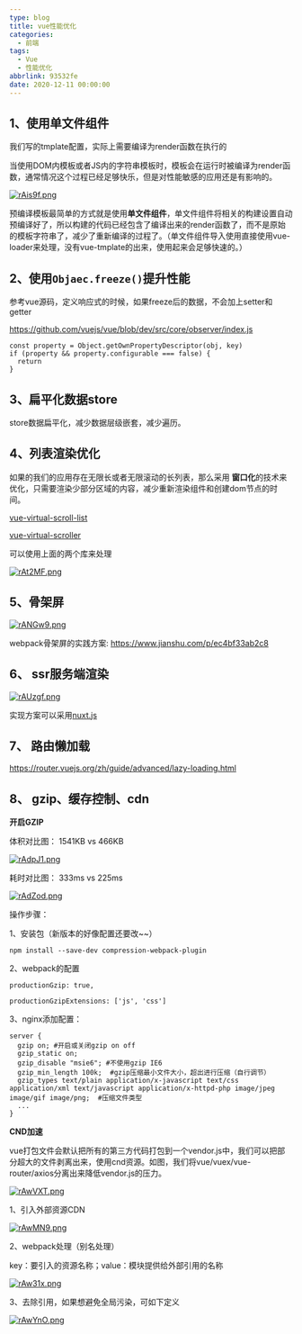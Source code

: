 ```yaml
---
type: blog
title: vue性能优化
categories:
  - 前端
tags:
  - Vue
  - 性能优化
abbrlink: 93532fe
date: 2020-12-11 00:00:00
---
```


## 1、使用单文件组件

我们写的tmplate配置，实际上需要编译为render函数在执行的

当使用DOM内模板或者JS内的字符串模板时，模板会在运行时被编译为render函数，通常情况这个过程已经足够快乐，但是对性能敏感的应用还是有影响的。

[![rAis9f.png](https://s3.ax1x.com/2020/12/11/rAis9f.png)](https://imgchr.com/i/rAis9f)

预编译模板最简单的方式就是使用**单文件组件**，单文件组件将相关的构建设置自动预编译好了，所以构建的代码已经包含了编译出来的render函数了，而不是原始的模板字符串了，减少了重新编译的过程了。（单文件组件导入使用直接使用vue-loader来处理，没有vue-tmplate的出来，使用起来会足够快速的。）

<!-- more -->

## 2、使用`Objaec.freeze()`提升性能

参考vue源码，定义响应式的时候，如果freeze后的数据，不会加上setter和getter

https://github.com/vuejs/vue/blob/dev/src/core/observer/index.js

```
const property = Object.getOwnPropertyDescriptor(obj, key)
if (property && property.configurable === false) {
  return
}
```

## 3、扁平化数据store

store数据扁平化，减少数据层级嵌套，减少遍历。

## 4、列表渲染优化

如果的我们的应用存在无限长或者无限滚动的长列表，那么采用 **窗口化**的技术来优化，只需要渲染少部分区域的内容，减少重新渲染组件和创建dom节点的时间。

[vue-virtual-scroll-list](https://github.com/tangbc/vue-virtual-scroll-list)

[vue-virtual-scroller](https://github.com/Akryum/vue-virtual-scroller)

可以使用上面的两个库来处理

[![rAt2MF.png](https://s3.ax1x.com/2020/12/11/rAt2MF.png)](https://imgchr.com/i/rAt2MF)

## 5、骨架屏

[![rANGw9.png](https://s3.ax1x.com/2020/12/11/rANGw9.png)](https://imgchr.com/i/rANGw9)

webpack骨架屏的实践方案: https://www.jianshu.com/p/ec4bf33ab2c8

## 6、 ssr服务端渲染

[![rAUzgf.png](https://s3.ax1x.com/2020/12/11/rAUzgf.png)](https://imgchr.com/i/rAUzgf)

实现方案可以采用[nuxt.js](https://www.nuxtjs.cn/)

## 7、 路由懒加载

https://router.vuejs.org/zh/guide/advanced/lazy-loading.html

## 8、 gzip、缓存控制、cdn

**开启GZIP**

体积对比图：
1541KB vs 466KB

[![rAdpJ1.png](https://s3.ax1x.com/2020/12/11/rAdpJ1.png)](https://imgchr.com/i/rAdpJ1)

耗时对比图：
333ms vs 225ms

[![rAdZod.png](https://s3.ax1x.com/2020/12/11/rAdZod.png)](https://imgchr.com/i/rAdZod)

操作步骤：

1、安装包（新版本的好像配置还要改~~）

`npm install --save-dev compression-webpack-plugin`

2、webpack的配置

```
productionGzip: true,

productionGzipExtensions: ['js', 'css']
```

3、nginx添加配置：

```
server {
  gzip on; #开启或关闭gzip on off
  gzip_static on;
  gzip_disable "msie6"; #不使用gzip IE6
  gzip_min_length 100k;  #gzip压缩最小文件大小，超出进行压缩（自行调节）
  gzip_types text/plain application/x-javascript text/css application/xml text/javascript application/x-httpd-php image/jpeg image/gif image/png;  #压缩文件类型
  ...
}
```

**CND加速**

vue打包文件会默认把所有的第三方代码打包到一个vendor.js中，我们可以把部分超大的文件剥离出来，使用cnd资源。如图，我们将vue/vuex/vue-router/axios分离出来降低vendor.js的压力。

[![rAwVXT.png](https://s3.ax1x.com/2020/12/11/rAwVXT.png)](https://imgchr.com/i/rAwVXT)

1、引入外部资源CDN

[![rAwMN9.png](https://s3.ax1x.com/2020/12/11/rAwMN9.png)](https://imgchr.com/i/rAwMN9)

2、webpack处理（别名处理）

key：要引入的资源名称；value：模块提供给外部引用的名称

[![rAw31x.png](https://s3.ax1x.com/2020/12/11/rAw31x.png)](https://imgchr.com/i/rAw31x)

3、去除引用，如果想避免全局污染，可如下定义

[![rAwYnO.png](https://s3.ax1x.com/2020/12/11/rAwYnO.png)](https://imgchr.com/i/rAwYnO)

